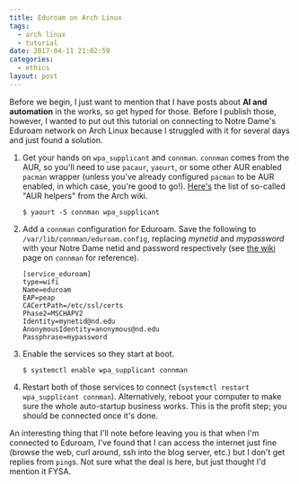 ```yaml
---
title: Eduroam on Arch Linux
tags:
  - arch linux
  - tutorial
date: 2017-04-11 21:02:59
categories:
  - ethics
layout: post
---
```



Before we begin, I just want to mention that I have posts about **AI and automation** in the works, so get hyped for those. Before I publish those, however, I wanted to put out this tutorial on connecting to Notre Dame's Eduroam network on Arch Linux because I struggled with it for several days and just found a solution.

1. Get your hands on `wpa_supplicant` and `connman`. `connman` comes from the AUR, so you'll need to use `pacaur`, `yaourt`, or some other AUR enabled `pacman` wrapper (unless you've already configured `pacman` to be AUR enabled, in which case, you're good to go!). [Here's](https://wiki.archlinux.org/index.php/AUR_helpers) the list of so-called "AUR helpers" from the Arch wiki.

    ```
    $ yaourt -S connman wpa_supplicant
    ```

2. Add a `connman` configuration for Eduroam. Save the following to `/var/lib/connman/eduroam.config`, replacing *mynetid* and *mypassword* with your Notre Dame netid and password respectively (see [the wiki](https://wiki.archlinux.org/index.php/Connman#Connecting_to_eduroam) page on `connman` for reference).

    ```
    [service_eduroam]
    type=wifi
    Name=eduroam
    EAP=peap
    CACertPath=/etc/ssl/certs
    Phase2=MSCHAPV2
    Identity=mynetid@nd.edu
    AnonymousIdentity=anonymous@nd.edu
    Passphrase=mypassword
    ```

3. Enable the services so they start at boot.

    ```
    $ systemctl enable wpa_supplicant connman
    ```

4. Restart both of those services to connect (`systemctl restart wpa_supplicant connman`). Alternatively, reboot your computer to make sure the whole auto-startup business works. This is the profit step; you should be connected once it's done.

An interesting thing that I'll note before leaving you is that when I'm connected to Eduroam, I've found that I can access the internet just fine (browse the web, curl around, ssh into the blog server, etc.) but I don't get replies from `ping`s. Not sure what the deal is here, but just thought I'd mention it FYSA.

